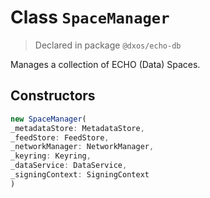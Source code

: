 # Class `SpaceManager`
> Declared in package `@dxos/echo-db`

Manages a collection of ECHO (Data) Spaces.

## Constructors
```ts
new SpaceManager(
_metadataStore: MetadataStore,
_feedStore: FeedStore,
_networkManager: NetworkManager,
_keyring: Keyring,
_dataService: DataService,
_signingContext: SigningContext
)
```
